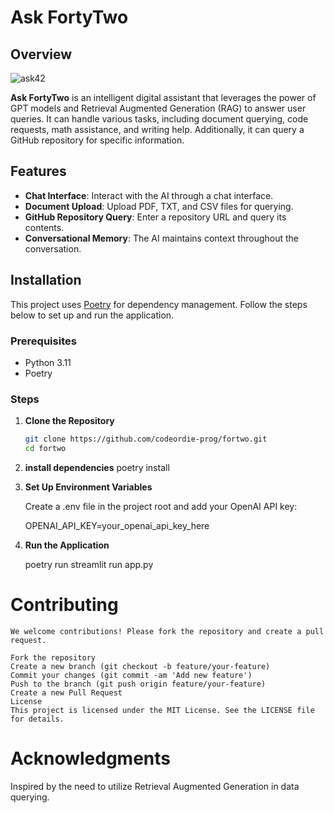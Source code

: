 
# Ask FortyTwo

## Overview

![ask42](logo/fortwo.png)

**Ask FortyTwo** is an intelligent digital assistant that leverages the power of GPT models and Retrieval Augmented Generation (RAG) to answer user queries. It can handle various tasks, including document querying, code requests, math assistance, and writing help. Additionally, it can query a GitHub repository for specific information.


## Features

- **Chat Interface**: Interact with the AI through a chat interface.
- **Document Upload**: Upload PDF, TXT, and CSV files for querying.
- **GitHub Repository Query**: Enter a repository URL and query its contents.
- **Conversational Memory**: The AI maintains context throughout the conversation.

## Installation

This project uses [Poetry](https://python-poetry.org/) for dependency management. Follow the steps below to set up and run the application.

### Prerequisites

- Python 3.11
- Poetry

### Steps

1. **Clone the Repository**

   ```bash
   git clone https://github.com/codeordie-prog/fortwo.git
   cd fortwo

2. **install dependencies**
    poetry install

3. **Set Up Environment Variables**

    Create a .env file in the project root and add your OpenAI API key:


    OPENAI_API_KEY=your_openai_api_key_here

4. **Run the Application**

    poetry run streamlit run app.py


# Contributing
    We welcome contributions! Please fork the repository and create a pull request.

    Fork the repository
    Create a new branch (git checkout -b feature/your-feature)
    Commit your changes (git commit -am 'Add new feature')
    Push to the branch (git push origin feature/your-feature)
    Create a new Pull Request
    License
    This project is licensed under the MIT License. See the LICENSE file for details.

# Acknowledgments
Inspired by the need to utilize Retrieval Augmented Generation in data querying.

